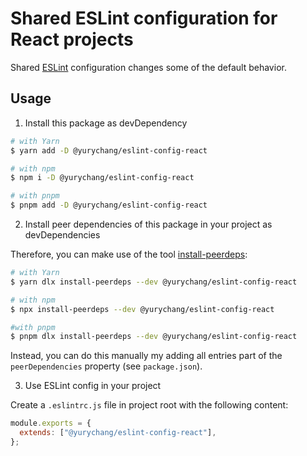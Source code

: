 # Shared ESLint configuration for React projects

Shared [ESLint](https://eslint.org/) configuration changes some of the default behavior.

## Usage

1. Install this package as devDependency

```sh
# with Yarn
$ yarn add -D @yurychang/eslint-config-react

# with npm
$ npm i -D @yurychang/eslint-config-react

# with pnpm
$ pnpm add -D @yurychang/eslint-config-react
```

2. Install peer dependencies of this package in your project as devDependencies

Therefore, you can make use of the tool [install-peerdeps](https://github.com/nathanhleung/install-peerdeps):

```sh
# with Yarn
$ yarn dlx install-peerdeps --dev @yurychang/eslint-config-react

# with npm
$ npx install-peerdeps --dev @yurychang/eslint-config-react

#with pnpm
$ pnpm dlx install-peerdeps --dev @yurychang/eslint-config-react
```

Instead, you can do this manually my adding all entries part of the `peerDependencies` property (see `package.json`).

3. Use ESLint config in your project

Create a `.eslintrc.js` file in project root with the following content:

```js
module.exports = {
  extends: ["@yurychang/eslint-config-react"],
};
```
